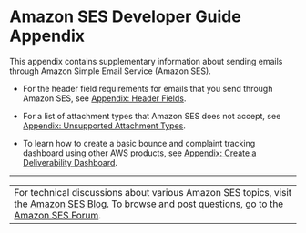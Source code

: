 # Amazon SES Developer Guide Appendix<a name="appendix"></a>

This appendix contains supplementary information about sending emails through Amazon Simple Email Service \(Amazon SES\)\.

+ For the header field requirements for emails that you send through Amazon SES, see [Appendix: Header Fields](header-fields.md)\.

+ For a list of attachment types that Amazon SES does not accept, see [Appendix: Unsupported Attachment Types](mime-types-appendix.md)\.

+ To learn how to create a basic bounce and complaint tracking dashboard using other AWS products, see [Appendix: Create a Deliverability Dashboard](bouncecomplaintdashboard.md)\.


****  

|  | 
| --- |
| For technical discussions about various Amazon SES topics, visit the [Amazon SES Blog](https://aws.amazon.com//blogs/ses/)\. To browse and post questions, go to the [Amazon SES Forum](https://forums.aws.amazon.com/forum.jspa?forumID=90)\. | 